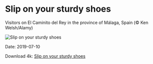 # Slip on your sturdy shoes

Visitors on El Caminito del Rey in the province of Málaga, Spain (© Ken Welsh/Alamy)

![Slip on your sturdy shoes](https://bing.com/th?id=OHR.KingsWalkway_EN-US7409391590_UHD.jpg&rf=LaDigue_UHD.jpg&pid=hp&w=1024&h=576)

Date: 2019-07-10

Download 4k: [Slip on your sturdy shoes](https://bing.com/th?id=OHR.KingsWalkway_EN-US7409391590_UHD.jpg&rf=LaDigue_UHD.jpg&pid=hp&w=3840&h=2160)

